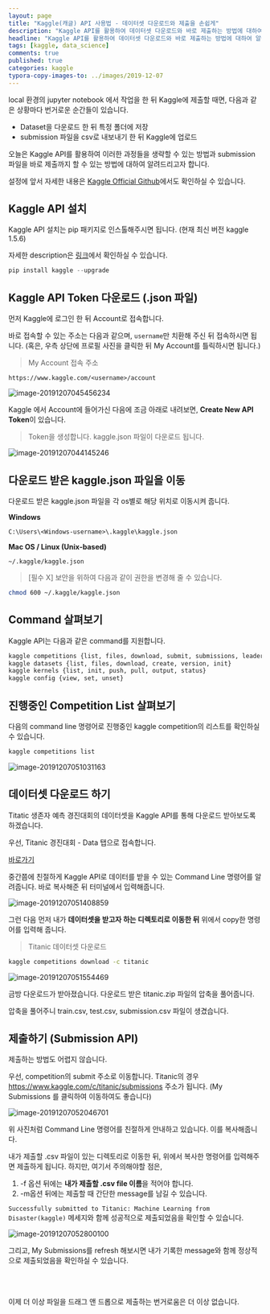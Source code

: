 ```yaml
---
layout: page
title: "Kaggle(캐글) API 사용법 - 데이터셋 다운로드와 제출을 손쉽게"
description: "Kaggle API를 활용하여 데이터셋 다운로드와 바로 제출하는 방법에 대하여 알아보겠습니다."
headline: "Kaggle API를 활용하여 데이터셋 다운로드와 바로 제출하는 방법에 대하여 알아보겠습니다."
tags: [kaggle, data_science]
comments: true
published: true
categories: kaggle
typora-copy-images-to: ../images/2019-12-07
---
```




local 환경의 jupyter notebook 에서 작업을 한 뒤 Kaggle에 제출할 때면, 다음과 같은 상황마다 번거로운 순간들이 있습니다.

* Dataset을 다운로드 한 뒤 특정 폴더에 저장
* submission 파일을 csv로 내보내기 한 뒤 Kaggle에 업로드



오늘은 Kaggle API를 활용하여 이러한 과정들을 생략할 수 있는 방법과 submission 파일을 바로 제출까지 할 수 있는 방법에 대하여 알려드리고자 합니다.

설정에 앞서 자세한 내용은 [Kaggle Official Github](https://github.com/Kaggle/kaggle-api)에서도 확인하실 수 있습니다.



## Kaggle API 설치

Kaggle API 설치는 pip 패키지로 인스톨해주시면 됩니다. (현재 최신 버전 kaggle 1.5.6)

자세한 description은 [링크](https://pypi.org/project/kaggle/)에서 확인하실 수 있습니다.

```python
pip install kaggle --upgrade
```



## Kaggle API Token 다운로드 (.json 파일)

먼저 Kaggle에 로그인 한 뒤 Account로 접속합니다. 

바로 접속할 수 있는 주소는 다음과 같으며, `username`만 치환해 주신 뒤 접속하시면 됩니다. (혹은, 우측 상단에 프로필 사진을 클릭한 뒤 My Account를 틀릭하시면 됩니다.)



> My Account 접속 주소

`https://www.kaggle.com/<username>/account`

![image-20191207045456234](../images/2019-12-07/image-20191207045456234.png)



Kaggle 에서 Account에 들어가신 다음에 조금 아래로 내려보면, **Create New API Token**이 있습니다.

> Token을 생성합니다. kaggle.json 파일이 다운로드 됩니다.

![image-20191207044145246](../images/2019-12-07/image-20191207044145246.png)



## 다운로드 받은 kaggle.json 파일을 이동

다운로드 받은 kaggle.json 파일을 각 os별로 해당 위치로 이동시켜 줍니다.

**Windows**

`C:\Users\<Windows-username>\.kaggle\kaggle.json`

**Mac OS / Linux (Unix-based)** 

`~/.kaggle/kaggle.json`



> [필수 X] 보안을 위하여 다음과 같이 권한을 변경해 줄 수 있습니다.

```bash
chmod 600 ~/.kaggle/kaggle.json
```



## Command 살펴보기

Kaggle API는 다음과 같은 command를 지원합니다.

```bash
kaggle competitions {list, files, download, submit, submissions, leaderboard}
kaggle datasets {list, files, download, create, version, init}
kaggle kernels {list, init, push, pull, output, status}
kaggle config {view, set, unset}
```



## 진행중인 Competition List 살펴보기

다음의 command line 명령어로 진행중인 kaggle competition의 리스트를 확인하실 수 있습니다.

```bash
kaggle competitions list
```

![image-20191207051031163](../images/2019-12-07/image-20191207051031163.png)



## 데이터셋 다운로드 하기

Titatic 생존자 예측 경진대회의 데이터셋을 Kaggle API를 통해 다운로드 받아보도록 하겠습니다.

우선, Titanic 경진대회 - Data 탭으로 접속합니다.

[바로가기](https://www.kaggle.com/c/titanic/data)



중간쯤에 친절하게 Kaggle API로 데이터를 받을 수 있는 Command Line 명령어를 알려줍니다. 바로 복사해준 뒤 터미널에서 입력해줍니다.

![image-20191207051408859](../images/2019-12-07/image-20191207051408859.png)



그런 다음 먼저 내가 **데이터셋을 받고자 하는 디렉토리로 이동한 뒤** 위에서 copy한 명령어를 입력해 줍니다.



> Titanic 데이터셋 다운로드

```bash
kaggle competitions download -c titanic
```

![image-20191207051554469](../images/2019-12-07/image-20191207051554469.png)

금방 다운로드가 받아졌습니다. 다운로드 받은 titanic.zip 파일의 압축을 풀어줍니다.

압축을 풀어주니 train.csv, test.csv, submission.csv 파일이 생겼습니다.



## 제출하기 (Submission API)

제출하는 방법도 어렵지 않습니다.

우선, competition의 submit 주소로 이동합니다. Titanic의 경우 https://www.kaggle.com/c/titanic/submissions 주소가 됩니다. (My Submissions 를 클릭하여 이동하여도 좋습니다)

![image-20191207052046701](../images/2019-12-07/image-20191207052046701.png)



위 사진처럼 Command Line 명령어를 친절하게 안내하고 있습니다. 이를 복사해줍니다.



내가 제출할 .csv 파일이 있는 디렉토리로 이동한 뒤, 위에서 복사한 명령어를 입력해주면 제출하게 됩니다. 하지만, 여기서 주의해야할 점은,

1. -f 옵션 뒤에는 **내가 제출할 .csv file 이름**을 적어야 합니다.
2. -m옵션 뒤에는 제출할 때 간단한 message를 남길 수 있습니다. 



`Successfully submitted to Titanic: Machine Learning from Disaster(kaggle)` 메세지와 함께 성공적으로 제출되었음을 확인할 수 있습니다.



![image-20191207052800100](../images/2019-12-07/image-20191207052800100.png)

그리고, My Submissions를 refresh 해보시면 내가 기록한 message와 함께 정상적으로 제출되었음을 확인하실 수 있습니다.

<br>

<br>

이제 더 이상 파일을 드래그 앤 드롭으로 제출하는 번거로움은 더 이상 없습니다.

